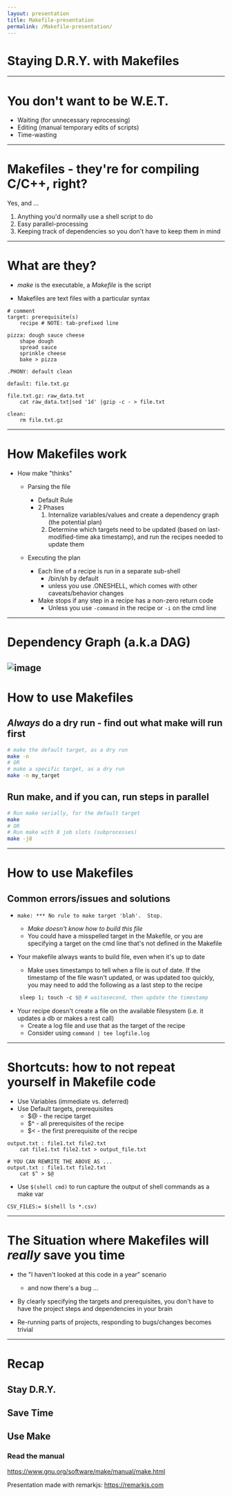 ```yaml
---
layout: presentation
title: Makefile-presentation
permalink: /Makefile-presentation/
---
```


# Staying D.R.Y. with Makefiles

---

# You don't want to be W.E.T.

* Waiting (for unnecessary reprocessing)
* Editing (manual temporary edits of scripts)
* Time-wasting

---

# Makefiles - they're for compiling C/C++, right?

Yes, and ...
1. Anything you'd normally use a shell script to do
2. Easy parallel-processing
3. Keeping track of dependencies so you don't have to keep them in mind

---

# What are they? 

* _make_ is the executable, a _Makefile_ is the script

* Makefiles are text files with a particular syntax

```make
# comment
target: prerequisite(s)
	recipe # NOTE: tab-prefixed line
```

```make
pizza: dough sauce cheese
	shape dough
	spread sauce
	sprinkle cheese
	bake > pizza
```


```make
.PHONY: default clean

default: file.txt.gz

file.txt.gz: raw_data.txt
	cat raw_data.txt|sed '1d' |gzip -c - > file.txt

clean:
	rm file.txt.gz
```
---

# How Makefiles work

* How make "thinks"
   * Parsing the file
      * Default Rule
      * 2 Phases
         1. Internalize variables/values and create a dependency graph (the potential plan)
         1. Determine which targets need to be updated (based on last-modified-time aka timestamp), and run the recipes needed to update them

   * Executing the plan
      * Each line of a recipe is run in a separate sub-shell
         * /bin/sh by default
         * unless you use .ONESHELL, which comes with other caveats/behavior changes
      * Make stops if any step in a recipe has a non-zero return code
        * Unless you use `-command` in the recipe or `-i` on the cmd line

---
# Dependency Graph (a.k.a DAG)
![image](/assets/images/diagram.svg)
---

# How to use Makefiles
## _Always_ do a dry run - find out what make will run first
```bash
# make the default target, as a dry run
make -n
# OR
# make a specific target, as a dry run
make -n my_target
```

## Run make, and if you can, run steps in parallel
```bash
# Run make serially, for the default target
make
# OR
# Run make with 8 job slots (subprocesses)
make -j8
```

---

# How to use Makefiles
## Common errors/issues and solutions
* `make: *** No rule to make target 'blah'.  Stop.` 
  * _Make doesn't know how to build this file_
  * You could have a misspelled target in the Makefile, or you are specifying a target on the cmd line that's not defined in the Makefile

* Your makefile always wants to build file, even when it's up to date
  * Make uses timestamps to tell when a file is out of date.  If the timestamp of the file wasn't updated, or was updated too quickly, you may need to add the following as a last step to the recipe
```makefile
	sleep 1; touch -c $@ # waitasecond, then update the timestamp
```
* Your recipe doesn't create a file on the available filesystem (i.e. it updates a db or makes a rest call)
  * Create a log file and use that as the target of the recipe
  * Consider using `command | tee logfile.log`

---

# Shortcuts: how to not repeat yourself in Makefile code

* Use Variables (immediate vs. deferred)
* Use Default targets, prerequisites
  * $@ - the recipe target
  * $^ - all prerequisites of the recipe
  * $< - the first prerequisite of the recipe

```make
output.txt : file1.txt file2.txt
	cat file1.txt file2.txt > output_file.txt

# YOU CAN REWRITE THE ABOVE AS ...
output.txt : file1.txt file2.txt
	cat $^ > $@
```
* Use `$(shell cmd)` to run capture the output of shell commands as a make var

```make
CSV_FILES:= $(shell ls *.csv)
```

---

# The Situation where Makefiles will _really_ save you time
* the "I haven't looked at this code in a year" scenario
  * and now there's a bug ...

* By clearly specifying the targets and prerequisites, you don't have to have the project steps and dependencies in your brain
* Re-running parts of projects, responding to bugs/changes becomes trivial

---

# Recap
## Stay D.R.Y.
## Save Time
## Use Make
### Read the manual
https://www.gnu.org/software/make/manual/make.html

Presentation made with remarkjs:
https://remarkjs.com
